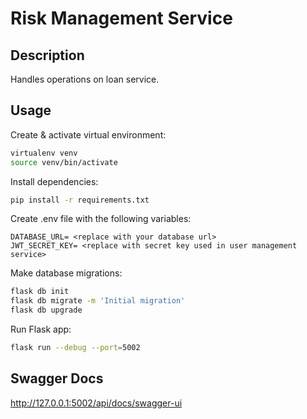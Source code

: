 # Risk Management Service

## Description

Handles operations on loan service.

## Usage

Create & activate virtual environment:

```bash
virtualenv venv
source venv/bin/activate
```

Install dependencies:

```bash
pip install -r requirements.txt
```

Create .env file with the following variables:

```text
DATABASE_URL= <replace with your database url>
JWT_SECRET_KEY= <replace with secret key used in user management service>
```

Make database migrations:

```bash
flask db init
flask db migrate -m 'Initial migration'
flask db upgrade
```

Run Flask app:

```bash
flask run --debug --port=5002
```

## Swagger Docs

<http://127.0.0.1:5002/api/docs/swagger-ui>
